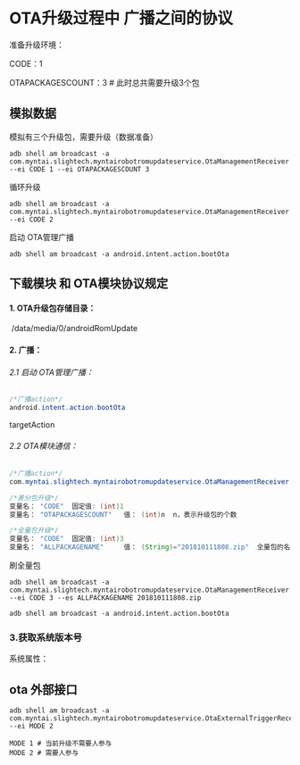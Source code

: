 # OTA升级过程中 广播之间的协议

准备升级环境：

CODE：1

OTAPACKAGESCOUNT：3  # 此时总共需要升级3个包



## 模拟数据

模拟有三个升级包，需要升级（数据准备）

```shell
adb shell am broadcast -a com.myntai.slightech.myntairobotromupdateservice.OtaManagementReceiver --ei CODE 1 --ei OTAPACKAGESCOUNT 3
```



循环升级

```shell
adb shell am broadcast -a com.myntai.slightech.myntairobotromupdateservice.OtaManagementReceiver --ei CODE 2
```

启动 OTA管理广播

```shell
adb shell am broadcast -a android.intent.action.bootOta
```



## 下载模块 和 OTA模块协议规定

#### 1. OTA升级包存储目录： 

​	/data/media/0/androidRomUpdate

#### 2. 广播：

###### 2.1 启动 OTA管理广播：

```java
/*广播action*/
android.intent.action.bootOta
```

targetAction

###### 2.2 OTA模块通信：

```java
/*广播action*/
com.myntai.slightech.myntairobotromupdateservice.OtaManagementReceiver

/*差分包升级*/
变量名： "CODE"  固定值: (int)1
变量名： "OTAPACKAGESCOUNT"   值： (int)n  n，表示升级包的个数

/*全量包升级*/
变量名： "CODE"  固定值: (int)3
变量名： "ALLPACKAGENAME"     值： (String)="201810111808.zip"  全量包的名字
```

刷全量包

```shell
adb shell am broadcast -a com.myntai.slightech.myntairobotromupdateservice.OtaManagementReceiver --ei CODE 3 --es ALLPACKAGENAME 201810111808.zip
```

```shell
adb shell am broadcast -a android.intent.action.bootOta
```



### 3.获取系统版本号

系统属性：

## ota 外部接口

```shell
adb shell am broadcast -a com.myntai.slightech.myntairobotromupdateservice.OtaExternalTriggerReceiver --ei MODE 2

MODE 1 # 当前升级不需要人参与
MODE 2 # 需要人参与
```





